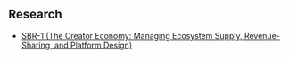 ## Research
- [SBR-1 (The Creator Economy: Managing Ecosystem Supply, Revenue-Sharing, and Platform Design)](SBR-1.md)